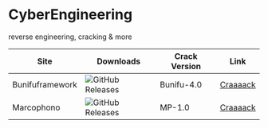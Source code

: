 # CyberEngineering
reverse engineering, cracking &amp; more

Site | Downloads | Crack Version | Link |
------------ | ------------- | ------------- | ------------- |
Bunifuframework | <img alt="GitHub Releases" src="https://img.shields.io/github/downloads/cydolo/CyberEngineering/Bunifu-4.0/total?color=darkcyan&label=Downloads&style=flat-square">| Bunifu-4.0| [Craaaack](https://github.com/cydolo/CyberEngineering/tree/master/Bunifuframework.com)
Marcophono | <img alt="GitHub Releases" src="https://img.shields.io/github/downloads/cydolo/CyberEngineering/MP-1.0/total?color=darkcyan&label=Downloads&style=flat-square"> |  MP-1.0| [Craaaack](https://github.com/cydolo/CyberEngineering/tree/master/Marcophono.de) |
